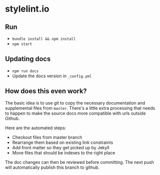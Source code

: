 # stylelint.io

## Run

* `bundle install && npm install`
* `npm start`

## Updating docs

* `npm run docs`
* Update the docs version in `_config.yml`

## How does this even work?

The basic idea is to use git to copy the necessary documentation and supplemental files from `master`. There's a little extra processing that needs to happen to make the source docs more compatible with urls outside Github.

Here are the automated steps:

* Checkout files from master branch
* Rearrange them based on existing link constraints
* Add front matter so they get picked up by Jekyll
* Move files that should be indexes to the right place

The doc changes can then be reviewed before committing. The next push will automatically publish this branch to github.
